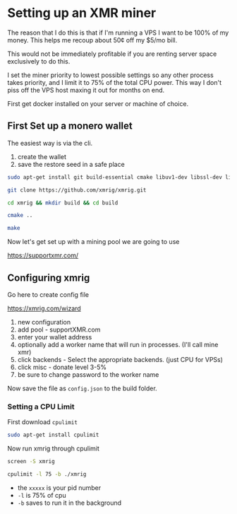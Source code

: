 # Setting up an XMR miner

The reason that I do this is that if I'm running a VPS I want to be 100% of my money. This helps me recoup about 50¢ off my $5/mo bill.

This would not be immediately profitable if you are renting server space exclusively to do this.

I set the miner priority to lowest possible settings so any other process takes priority, and I limit it to 75% of the total CPU power. This way I don't piss off the VPS host maxing it out for months on end.

First get docker installed on your server or machine of choice.

## First Set up a monero wallet

The easiest way is via the cli.

1.  create the wallet
2.  save the restore seed in a safe place

```bash
sudo apt-get install git build-essential cmake libuv1-dev libssl-dev libhwloc-dev

git clone https://github.com/xmrig/xmrig.git

cd xmrig && mkdir build && cd build

cmake ..

make
```

Now let's get set up with a mining pool we are going to use 

<https://supportxmr.com/>

## Configuring xmrig

Go here to create config file

<https://xmrig.com/wizard>

1.  new configuration
2.  add pool - supportXMR.com
3.  enter your wallet address
4.  optionally add a worker name that will run in processes. (I'll call mine xmr)
5.  click backends - Select the appropriate backends. (just CPU for VPSs)
6.  click misc - donate level 3-5%
7.  be sure to change password to the worker name

Now save the file as `config.json` to the build folder. 

### Setting a CPU Limit

First download `cpulimit`

```bash
sudo apt-get install cpulimit
```

Now run xmrig through cpulimit

```bash
screen -S xmrig

cpulimit -l 75 -b ./xmrig
```

-   the `xxxxx` is your pid number
-   `-l` is 75% of cpu
-   `-b` saves to run it in the background
